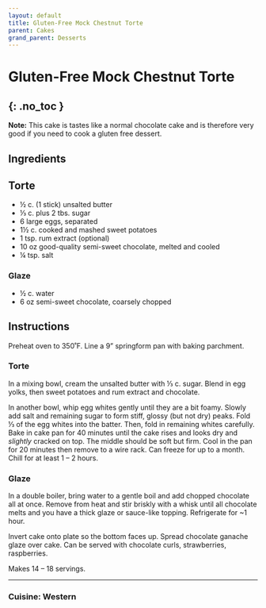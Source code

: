 ```yaml
---
layout: default
title: Gluten-Free Mock Chestnut Torte
parent: Cakes
grand_parent: Desserts
---
```


# Gluten-Free Mock Chestnut Torte
{: .no_toc }
---
<b>Note:</b> This cake is tastes like a normal chocolate cake and is therefore very good if you need to cook a gluten free dessert.

## Ingredients
## Torte

<ul>
	<li>½ c. (1 stick) unsalted butter</li>
	<li>⅓ c. plus 2 tbs. sugar</li>
	<li>6 large eggs, separated</li>
	<li>1½ c. cooked and mashed sweet potatoes</li>
	<li>1 tsp. rum extract (optional)</li>
	<li>10 oz good-quality semi-sweet chocolate, melted and cooled</li>
	<li>¼ tsp. salt</li>
</ul>

### Glaze

<ul>
	<li>½ c. water</li>
	<li>6 oz semi-sweet chocolate, coarsely chopped</li>
</ul>


## Instructions
Preheat oven to 350˚F. Line a 9” springform pan with baking parchment.

### Torte

In a mixing bowl, cream the unsalted butter with ⅓ c. sugar. Blend in egg yolks, then sweet potatoes and rum extract and chocolate.

In another bowl, whip egg whites gently until they are a bit foamy. Slowly add salt and remaining sugar to form stiff, glossy (but not dry) peaks. Fold ⅓ of the egg whites into the batter. Then, fold in remaining whites carefully. Bake in cake pan for 40 minutes until the cake rises and looks dry and <i>slightly</i> cracked on top. The middle should be soft but firm. Cool in the pan for 20 minutes then remove to a wire rack. Can freeze for up to a month. Chill for at least 1 – 2 hours.

### Glaze

In a double boiler, bring water to a gentle boil and add chopped chocolate all at once. Remove from heat and stir briskly with a whisk until all chocolate melts and you have a thick glaze or sauce-like topping. Refrigerate for ~1 hour.

Invert cake onto plate so the bottom faces up. Spread chocolate ganache glaze over cake. Can be served with chocolate curls, strawberries, raspberries. 

Makes 14 – 18 servings.

--- 

### Cuisine: Western